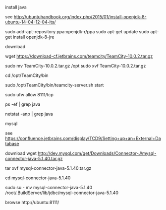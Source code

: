install java

see
http://ubuntuhandbook.org/index.php/2015/01/install-openjdk-8-ubuntu-14-04-12-04-lts/

sudo add-apt-repository ppa:openjdk-r/ppa
sudo apt-get update
sudo apt-get install openjdk-8-jre


download 

wget https://download-cf.jetbrains.com/teamcity/TeamCity-10.0.2.tar.gz

sudo mv TeamCity-10.0.2.tar.gz /opt
sudo xvf TeamCity-10.0.2.tar.gz

cd /opt/TeamCity/bin

sudo /opt/TeamCity/bin/teamcity-server.sh start

sudo ufw allow 8111/tcp

ps -ef | grep java

netstat -anp | grep java


mysql

see
https://confluence.jetbrains.com/display/TCD9/Setting+up+an+External+Database

download
wget http://dev.mysql.com/get/Downloads/Connector-J/mysql-connector-java-5.1.40.tar.gz

tar xvf mysql-connector-java-5.1.40.tar.gz

cd mysql-connector-java-5.1.40

sudo su -
mv mysql-connector-java-5.1.40 /root/.BuildServer/lib/jdbc/mysql-connector-java-5.1.40


browse
http://ubuntu:8111/